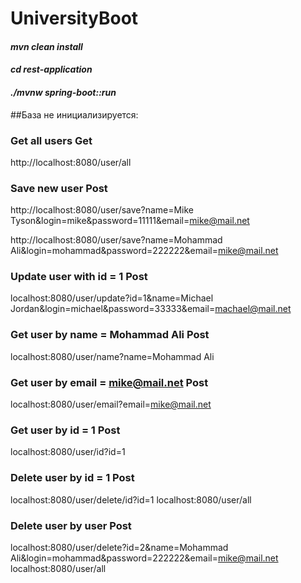 # UniversityBoot

#### _mvn clean install_
#### _cd rest-application_
#### _./mvnw spring-boot::run_



##База не инициализируется:


### Get all users  Get
http://localhost:8080/user/all

### Save new user  Post
http://localhost:8080/user/save?name=Mike Tyson&login=mike&password=11111&email=mike@mail.net

http://localhost:8080/user/save?name=Mohammad Ali&login=mohammad&password=222222&email=mike@mail.net

### Update user with id = 1  Post
localhost:8080/user/update?id=1&name=Michael Jordan&login=michael&password=33333&email=machael@mail.net

### Get user by name = Mohammad Ali   Post
localhost:8080/user/name?name=Mohammad Ali

### Get user by email = mike@mail.net   Post
localhost:8080/user/email?email=mike@mail.net

### Get user by id = 1   Post
localhost:8080/user/id?id=1


### Delete user by id = 1   Post
localhost:8080/user/delete/id?id=1
localhost:8080/user/all

### Delete user by user   Post
localhost:8080/user/delete?id=2&name=Mohammad Ali&login=mohammad&password=222222&email=mike@mail.net
localhost:8080/user/all